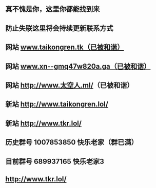 ## 真不愧是你，这里你都能找到来

## 防止失联这里将会持续更新联系方式

## 网站 www.taikongren.tk（已被和谐）

## 网站 www.xn--gmq47w820a.ga（已被和谐）

## 网站 <a href="http://www.xn--gmq47w820a.ml/" target="_blank">http://www.太空人.ml/</a>（已被和谐）

## 新站 <a href="http://www.taikongren.lol/" target="_blank">http://www.taikongren.lol/</a>

## 新站 <a href="http://www.tkr.lol/" target="_blank">http://www.tkr.lol/</a>

## 历史群号 1007853850 快乐老家（群已满）
## 目前群号 689937165 快乐老家3
## <a href="123" target="_blank">http://www.tkr.lol/</a>
